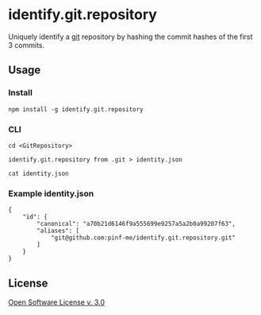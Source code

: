 identify.git.repository
=======================

Uniquely identify a [git](https://git-scm.com/) repository by hashing the commit hashes of the first 3 commits.


Usage
-----

### Install

    npm install -g identify.git.repository

### CLI

    cd <GitRepository>

    identify.git.repository from .git > identity.json

    cat identity.json

### Example **identity.json**

```
{
    "id": {
        "canonical": "a70b21d6146f9a555699e9257a5a2b0a99207f63",
        "aliases": [
            "git@github.com:pinf-me/identify.git.repository.git"
        ]
    }
}
```


License
-------

[Open Software License v. 3.0](https://opensource.org/licenses/OSL-3.0)
